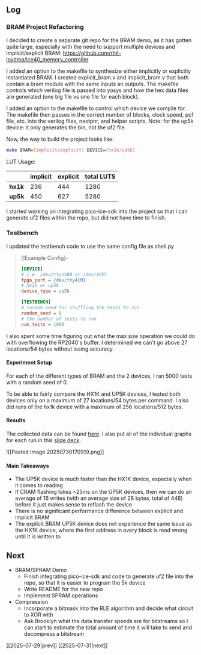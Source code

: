 ## Log
### BRAM Project Refactoring
I decided to create a separate git repo for the BRAM demo, as it has gotten quite large, especially with the need to support multiple devices and implicit/explicit BRAM: https://github.com/rhit-loydma/ice40_memory_controller

I added an option to the makefile to synthesize either implicitly or explicitly instantiated BRAM. I created explicit_bram.v and implicit_bram.v that both contain a bram module with the same inputs an outputs. The makefile controls which verilog file is passed into yosys and how the hex data files are generated (one big file vs one file for each block).

I added an option to the makefile to control which device we compile for. The makefile then passes in the correct number of blocks, clock speed, pcf file, etc. into the verilog files, nextpnr, and helper scripts. Note: for the up5k device: it only generates the bin, not the uf2 file.

Now, the way to build the project looks like:
```bash
make BRAM=[implicit/explicit] DEVICE=[hx1k/up5k]
```

LUT Usage:

|          | implicit | explicit | total LUTS |
| -------- | -------- | -------- | ---------- |
| **hx1k** | 236      | 444      | 1280       |
| **up5k** | 450      | 627      | 5280       |
I started working on integrating pico-ice-sdk into the project so that I can generate uf2 files within the repo, but did not have time to finish.
### Testbench
I updated the testbench code to use the same config file as shell.py

> [!Example Config]-
> ```ini
> [DEVICE]
> # i.e. /dev/ttyUSB0 or /dev/ACM1
> fpga_port = /dev/ttyACM1
> # hx1k or up5k
> device_type = up5k
> 
> [TESTBENCH]
> # random seed for shuffling the tests to run
> random_seed = 0
> # the number of tests to run
> num_tests = 1000
> ```

I also spent some time figuring out what the max size operation we could do with overflowing the RP2040's buffer. I determined we can't go above 27 locations/54 bytes without losing accuracy.
#### Experiment Setup
For each of the different types of BRAM and the 2 devices, I ran 5000 tests with a random seed of 0.

To be able to fairly compare the HX1K and UP5K devices, I tested both devices only on a maximum of 27 locations/54 bytes per command. I also did runs of the hx1k device with a maximum of 256 locations/512 bytes.
#### Results
The collected data can be found [here](https://drive.google.com/drive/folders/1KrpNEEH5dl0t2VeEEP7AvrUvlGK7blNJ?usp=sharing). I also put all of the individual graphs for each run in this [slide deck](https://docs.google.com/presentation/d/1qjKMbTAEZC3W7KUXuwQs4qMoKYVPyxDFNmyEnqyBTjI/edit?usp=sharing).

![[Pasted image 20250730170919.png]]
#### Main Takeaways
- The UP5K device is much faster than the HX1K device, especially when it comes to reading
- If CRAM flashing takes ~25ms on the UP5K devices, then we can do an average of 16 writes (with an average size of 28 bytes, total of 448) before it just makes sense to reflash the device
- There is no significant performance difference between explicit and implicit BRAM
- The explicit BRAM UP5K device does not experience the same issue as the HX1K device, where the first address in every block is read wrong until it is written to
## Next
- BRAM/SPRAM Demo
	- Finish integrating pico-ice-sdk and code to generate uf2 file into the repo, so that it is easier to program the 5k device
	- Write README for the new repo
	- Implement SPRAM operations
- Compression
	- Incorporate a bitmask into the RLE algorithm and decide what circuit to XOR with
	- Ask Brooklyn what the data transfer speeds are for bitstreams so I can start to estimate the total amount of time it will take to send and decompress a bitstream

[[2025-07-29|prev]] [[2025-07-31|next]]
